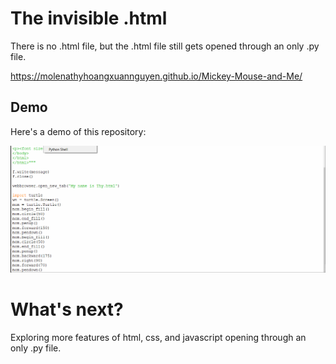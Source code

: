 # The invisible .html
There is no .html file, but the .html file still gets opened through an only .py file.

https://molenathyhoangxuannguyen.github.io/Mickey-Mouse-and-Me/

## Demo

Here's a demo of this repository:

<img src='demo.gif' title='Demo' width='' alt='Demo' />

# What's next?
Exploring more features of html, css, and javascript opening through an only .py file.
